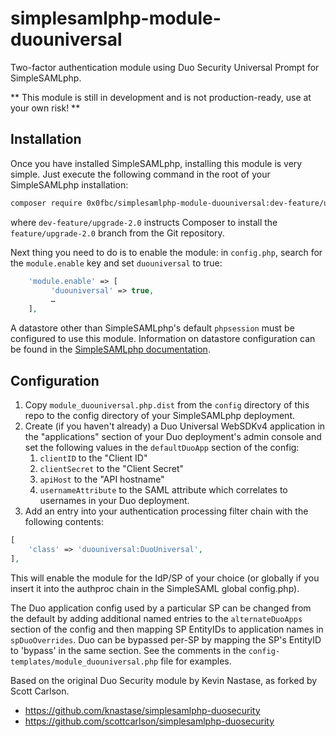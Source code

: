 # simplesamlphp-module-duouniversal

Two-factor authentication module using Duo Security Universal Prompt for SimpleSAMLphp.

** This module is still in development and is not production-ready, use at your own risk! **

## Installation

Once you have installed SimpleSAMLphp, installing this module is very simple.
Just execute the following command in the root of your SimpleSAMLphp
installation:

```bash
composer require 0x0fbc/simplesamlphp-module-duouniversal:dev-feature/upgrade-2.0
```

where `dev-feature/upgrade-2.0` instructs Composer to install the `feature/upgrade-2.0` branch from the Git repository.

Next thing you need to do is to enable the module: in `config.php`,
search for the `module.enable` key and set `duouniversal` to true:

```php
    'module.enable' => [
         'duouniversal' => true,
         …
    ],
```

A datastore other than SimpleSAMLphp's default `phpsession` must be configured to use this module. Information on datastore configuration can be found in the [SimpleSAMLphp documentation](https://simplesamlphp.org/docs/stable/simplesamlphp-maintenance.html#session-management).

## Configuration

1. Copy `module_duouniversal.php.dist` from the `config` directory of this repo to the config directory of your SimpleSAMLphp deployment.
2. Create (if you haven't already) a Duo Universal WebSDKv4 application in the "applications" section of your Duo deployment's admin console and set the following values in the `defaultDuoApp` section of the config:
   1. `clientID` to the "Client ID"
   2. `clientSecret` to the "Client Secret"
   3. `apiHost` to the "API hostname"
   4. `usernameAttribute` to the SAML attribute which correlates to usernames in your Duo deployment.
3. Add an entry into your authentication processing filter chain with the following contents:

```php
[
    'class' => 'duouniversal:DuoUniversal',
],
```

This will enable the module for the IdP/SP of your choice (or globally if you insert it into the authproc chain in the SimpleSAML global config.php).

The Duo application config used by a particular SP can be changed from the default by adding additional named entries to the `alternateDuoApps` section of the config and then mapping SP EntityIDs to application names in `spDuoOverrides`. Duo can be bypassed per-SP by mapping the SP's EntityID to 'bypass' in the same section. See the comments in the `config-templates/module_duouniversal.php` file for examples.

Based on the original Duo Security module by Kevin Nastase, as forked by Scott Carlson.

- https://github.com/knastase/simplesamlphp-duosecurity
- https://github.com/scottcarlson/simplesamlphp-duosecurity
